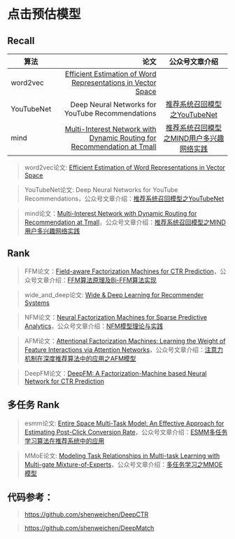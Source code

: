 # 点击预估模型


## Recall

| 算法        | 论文    |  公众号文章介绍  |
| --------   | -----:   | :----: |
| word2vec        | [Efficient Estimation of Word Representations in Vector Space](https://arxiv.org/abs/1301.3781v3) |  |
| YouTubeNet      | Deep Neural Networks for YouTube Recommendations | [推荐系统召回模型之YouTubeNet](https://mp.weixin.qq.com/s/hiabDQW0qGfgPwiZdiZ_Mg) |
| mind            | [Multi-Interest Network with Dynamic Routing for Recommendation at Tmall](https://arxiv.org/abs/1904.08030v1) | [推荐系统召回模型之MIND用户多兴趣网络实践](https://mp.weixin.qq.com/s/Ys4EZw97ulrcBWFdN1OMyQ) |

> word2vec论文: [Efficient Estimation of Word Representations in Vector Space](https://arxiv.org/abs/1301.3781v3)

> YouTubeNet论文: Deep Neural Networks for YouTube Recommendations，公众号文章介绍：[推荐系统召回模型之YouTubeNet](https://mp.weixin.qq.com/s/hiabDQW0qGfgPwiZdiZ_Mg)

> mind论文：[Multi-Interest Network with Dynamic Routing for Recommendation at Tmall](https://arxiv.org/abs/1904.08030v1)，公众号文章介绍：[推荐系统召回模型之MIND用户多兴趣网络实践](https://mp.weixin.qq.com/s/Ys4EZw97ulrcBWFdN1OMyQ)


## Rank

> FFM论文：[Field-aware Factorization Machines for CTR Prediction](https://www.csie.ntu.edu.tw/~cjlin/papers/ffm.pdf)，公众号文章介绍：[FFM算法原理及Bi-FFM算法实现](https://mp.weixin.qq.com/s/T46HbKC-_9yYzVTgl8Fh8w)

> wide_and_deep论文: [Wide & Deep Learning for Recommender Systems](https://arxiv.org/abs/1606.07792)

> NFM论文：[Neural Factorization Machines for Sparse Predictive Analytics](https://arxiv.org/pdf/1708.05027.pdf)，公众号文章介绍：[NFM模型理论与实践](https://mp.weixin.qq.com/s/1sWYlzIydiLAPMBnr-a5sQ)

> AFM论文：[Attentional Factorization Machines: Learning the Weight of Feature Interactions via Attention Networks](https://arxiv.org/pdf/1708.04617.pdf)，公众号文章介绍：[注意力机制在深度推荐算法中的应用之AFM模型](https://mp.weixin.qq.com/s/sj5bxwtgiw-SaIItsjbeew)

> DeepFM论文：[DeepFM: A Factorization-Machine based Neural Network for CTR Prediction](https://arxiv.org/abs/1703.04247)


## 多任务 Rank

> esmm论文: [Entire Space Multi-Task Model: An Effective Approach for Estimating Post-Click Conversion Rate](https://arxiv.org/abs/1804.07931)，公众号文章介绍：[ESMM多任务学习算法在推荐系统中的应用](https://mp.weixin.qq.com/s/x521rMWLf6CLk0e2uXEJng)

> MMoE论文: [Modeling Task Relationships in Multi-task Learning with Multi-gate Mixture-of-Experts](https://dl.acm.org/doi/10.1145/3219819.3220007)，公众号文章介绍：[多任务学习之MMOE模型](https://mp.weixin.qq.com/s/cBy0Y5xDtkc6PxhF1HNomg)


## 代码参考：

> https://github.com/shenweichen/DeepCTR

> https://github.com/shenweichen/DeepMatch